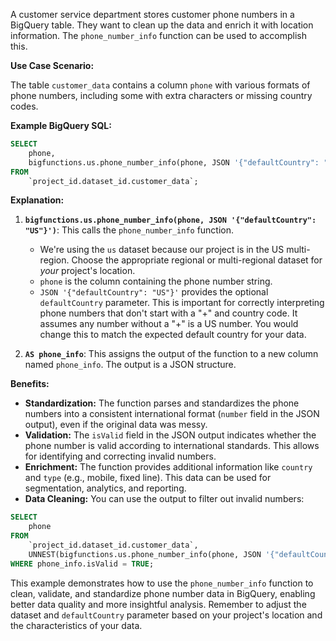 A customer service department stores customer phone numbers in a BigQuery table.  They want to clean up the data and enrich it with location information. The `phone_number_info` function can be used to accomplish this.


**Use Case Scenario:**

The table `customer_data` contains a column `phone` with various formats of phone numbers, including some with extra characters or missing country codes.

**Example BigQuery SQL:**

```sql
SELECT
    phone,
    bigfunctions.us.phone_number_info(phone, JSON '{"defaultCountry": "US"}') AS phone_info
FROM
    `project_id.dataset_id.customer_data`;
```

**Explanation:**

1. **`bigfunctions.us.phone_number_info(phone, JSON '{"defaultCountry": "US"}')`**: This calls the `phone_number_info` function.
    - We're using the `us` dataset because our project is in the US multi-region.  Choose the appropriate regional or multi-regional dataset for *your* project's location.
    - `phone` is the column containing the phone number string.
    - `JSON '{"defaultCountry": "US"}'` provides the optional `defaultCountry` parameter. This is important for correctly interpreting phone numbers that don't start with a "+" and country code.  It assumes any number without a "+" is a US number.  You would change this to match the expected default country for your data.

2. **`AS phone_info`**: This assigns the output of the function to a new column named `phone_info`. The output is a JSON structure.

**Benefits:**

* **Standardization:**  The function parses and standardizes the phone numbers into a consistent international format (`number` field in the JSON output), even if the original data was messy.
* **Validation:** The `isValid` field in the JSON output indicates whether the phone number is valid according to international standards. This allows for identifying and correcting invalid numbers.
* **Enrichment:** The function provides additional information like `country` and `type` (e.g., mobile, fixed line). This data can be used for segmentation, analytics, and reporting.
* **Data Cleaning:**  You can use the output to filter out invalid numbers:

```sql
SELECT
    phone
FROM
    `project_id.dataset_id.customer_data`,
    UNNEST(bigfunctions.us.phone_number_info(phone, JSON '{"defaultCountry": "US"}')) AS phone_info
WHERE phone_info.isValid = TRUE;
```


This example demonstrates how to use the `phone_number_info` function to clean, validate, and standardize phone number data in BigQuery, enabling better data quality and more insightful analysis.  Remember to adjust the dataset and `defaultCountry` parameter based on your project's location and the characteristics of your data.
